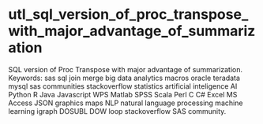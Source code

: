 # utl_sql_version_of_proc_transpose_with_major_advantage_of_summarization
SQL version of Proc Transpose with major advantage of summarization. Keywords: sas sql join merge big data analytics macros oracle teradata mysql sas communities stackoverflow statistics artificial inteligence AI Python R Java Javascript WPS Matlab SPSS Scala Perl C C# Excel MS Access JSON graphics maps NLP natural language processing machine learning igraph DOSUBL DOW loop stackoverflow SAS community.
